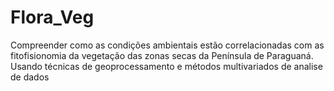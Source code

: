 # Flora_Veg
Compreender como as condições ambientais estão correlacionadas com as fitofisionomia da vegetação das zonas secas da Península de Paraguaná. Usando técnicas de geoprocessamento e métodos multivariados de analise de dados
